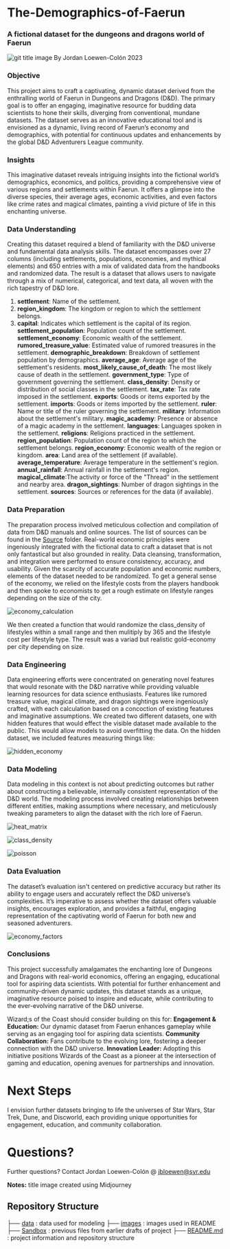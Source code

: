 # The-Demographics-of-Faerun
### A fictional dataset for the dungeons and dragons world of Faerun
![git title image](https://github.com/jbloewencolon/The-Demographics-of-Faerun/blob/main/Images/git%20title.png)
By Jordan Loewen-Colón 2023

### Objective
This project aims to craft a captivating, dynamic dataset derived from the enthralling world of Faerun in Dungeons and Dragons (D&D). The primary goal is to offer an engaging, imaginative resource for budding data scientists to hone their skills, diverging from conventional, mundane datasets. The dataset serves as an innovative educational tool and is envisioned as a dynamic, living record of Faerun’s economy and demographics, with potential for continuous updates and enhancements by the global D&D Adventurers League community.

### Insights
This imaginative dataset reveals intriguing insights into the fictional world’s demographics, economics, and politics, providing a comprehensive view of various regions and settlements within Faerun. It offers a glimpse into the diverse species, their average ages, economic activities, and even factors like crime rates and magical climates, painting a vivid picture of life in this enchanting universe.

### Data Understanding
Creating this dataset required a blend of familiarity with the D&D universe and fundamental data analysis skills. The dataset encompasses over 27 columns (including settlements, populations, economies, and mythical elements) and 650 entries with a mix of validated data from the handbooks and randomized data. The result is a dataset that allows users to navigate through a mix of numerical, categorical, and text data, all woven with the rich tapestry of D&D lore.


1. **settlement**: Name of the settlement.
2. **region_kingdom**: The kingdom or region to which the settlement belongs.
3. **capital**: Indicates which settlement is the capital of its region.
**settlement_population**: Population count of the settlement.
**settlement_economy**: Economic wealth of the settlement.
**rumored_treasure_value**: Estimated value of rumored treasures in the settlement.
**demographic_breakdown**: Breakdown of settlement population by demographics.
**average_age**: Average age of the settlement's residents.
**most_likely_cause_of_death**: The most likely cause of death in the settlement.
**government_type**: Type of government governing the settlement.
**class_density**: Density or distribution of social classes in the settlement.
**tax_rate**: Tax rate imposed in the settlement.
**exports**: Goods or items exported by the settlement.
**imports**: Goods or items imported by the settlement.
**ruler**: Name or title of the ruler governing the settlement.
**military**: Information about the settlement's military.
**magic_academy**: Presence or absence of a magic academy in the settlement.
**languages**: Languages spoken in the settlement.
**religions**: Religions practiced in the settlement.
**region_population**: Population count of the region to which the settlement belongs.
**region_economy**: Economic wealth of the region or kingdom.
**area**: Land area of the settlement (if available).
**average_temperature**: Average temperature in the settlement's region.
**annual_rainfall**: Annual rainfall in the settlement's region.
**magical_climate**:The activity or force of the "Thread" in the settlement and nearby area.
**dragon_sightings**: Number of dragon sightings in the settlement.
**sources**: Sources or references for the data (if available).

### Data Preparation
The preparation process involved meticulous collection and compilation of data from D&D manuals and online sources. The list of sources can be found in the [Source](https://github.com/jbloewencolon/Creating-Dataset-for-The-Demographics-of-Faerun/tree/main/Sources) folder. Real-world economic principles were ingeniously integrated with the fictional data to craft a dataset that is not only fantastical but also grounded in reality. Data cleansing, transformation, and integration were performed to ensure consistency, accuracy, and usability. Given the scarcity of accurate population and economic numbers, elements of the dataset needed to be randomized. To get a general sense of the economy, we relied on the lifestyle costs from the players handbook and then spoke to economists to get a rough estimate on lifestyle ranges depending on the size of the city.

![economy_calculation](https://github.com/jbloewencolon/Creating-Dataset-for-The-Demographics-of-Faerun/blob/main/Images/economy.JPG)

We then created a function that would randomize the class_density of lifestyles within a small range and then mulitiply by 365 and the lifestyle cost per lifestyle type. The result was a variad but realistic gold-economy per city depending on size. 

### Data Engineering
Data engineering efforts were concentrated on generating novel features that would resonate with the D&D narrative while providing valuable learning resources for data science enthusiasts. Features like rumored treasure value, magical climate, and dragon sightings were ingeniously crafted, with each calculation based on a concoction of existing features and imaginative assumptions. We created two different datasets, one with hidden features that would effect the visible dataset made available to the public. This would allow models to avoid overfitting the data. On the hidden dataset, we included features measuring things like:

![hidden_economy](https://github.com/jbloewencolon/Creating-Dataset-for-The-Demographics-of-Faerun/blob/main/Images/hidden%20data.JPG)

### Data Modeling
Data modeling in this context is not about predicting outcomes but rather about constructing a believable, internally consistent representation of the D&D world. The modeling process involved creating relationships between different entities, making assumptions where necessary, and meticulously tweaking parameters to align the dataset with the rich lore of Faerun.

![heat_matrix](https://github.com/jbloewencolon/Creating-Dataset-for-The-Demographics-of-Faerun/blob/main/Images/heat%20matrix.png)

![class_density](https://github.com/jbloewencolon/Creating-Dataset-for-The-Demographics-of-Faerun/blob/main/Images/class%20aristocrat.png)

![poisson](https://github.com/jbloewencolon/Creating-Dataset-for-The-Demographics-of-Faerun/blob/main/Images/Poisson.JPG)

### Data Evaluation
The dataset’s evaluation isn't centered on predictive accuracy but rather its ability to engage users and accurately reflect the D&D universe’s complexities. It’s imperative to assess whether the dataset offers valuable insights, encourages exploration, and provides a faithful, engaging representation of the captivating world of Faerun for both new and seasoned adventurers.

![economy_factors](https://github.com/jbloewencolon/Creating-Dataset-for-The-Demographics-of-Faerun/blob/main/Images/economy.png)

### Conclusions
This project successfully amalgamates the enchanting lore of Dungeons and Dragons with real-world economics, offering an engaging, educational tool for aspiring data scientists. With potential for further enhancement and community-driven dynamic updates, this dataset stands as a unique, imaginative resource poised to inspire and educate, while contributing to the ever-evolving narrative of the D&D universe.

Wizard;s of the Coast should consider building on this for:
**Engagement & Education:** Our dynamic dataset from Faerun enhances gameplay while serving as an engaging tool for aspiring data scientists.
**Community Collaboration:** Fans contribute to the evolving lore, fostering a deeper connection with the D&D universe.
**Innovation Leader:** Adopting this initiative positions Wizards of the Coast as a pioneer at the intersection of gaming and education, opening avenues for partnerships and innovation.

# Next Steps

I envision further datasets bringing to life the universes of Star Wars, Star Trek, Dune, and Discworld, each providing unique opportunities for engagement, education, and community collaboration.

# Questions?
Further questions? Contact Jordan Loewen-Colón @ jbloewen@syr.edu

**Notes:** title image created using Midjourney

## Repository Structure


├── [data](https://github.com/jbloewencolon/Creating-Dataset-for-The-Demographics-of-Faerun/blob/main/Demographics_of_Faerun_Dataset.xlsx) : data used for modeling
├── [images](https://github.com/jbloewencolon/Creating-Dataset-for-The-Demographics-of-Faerun/tree/main/Images) : images used in README
├── [Sandbox](https://github.com/jbloewencolon/Creating-Dataset-for-The-Demographics-of-Faerun/tree/main/Sandbox) : previous files from earlier drafts of project
├── [README.md](https://github.com/jbloewencolon/Creating-Dataset-for-The-Demographics-of-Faerun/blob/main/README.md) : project information and repository structure

